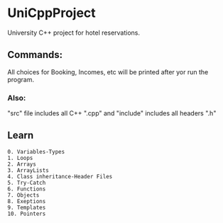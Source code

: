 # UniCppProject
University C++ project for hotel reservations. 


## Commands:
All choices for Booking, Incomes, etc will be printed after yor run the program.

### Also:
"src" file includes all C++ ".cpp"
and "include" includes all headers ".h"

## Learn

```
0. Variables-Types
1. Loops
2. Arrays
3. ArrayLists
4. Class inheritance-Header Files
5. Try-Catch
6. Functions
7. Objects
8. Exeptions
9. Templates
10. Pointers
```
